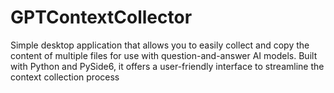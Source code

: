 # GPTContextCollector
Simple desktop application that allows you to easily collect and copy the content of multiple files for use with question-and-answer AI models. Built with Python and PySide6, it offers a user-friendly interface to streamline the context collection process
